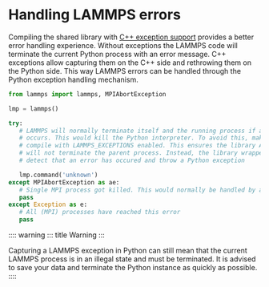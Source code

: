 # Handling LAMMPS errors

Compiling the shared library with [C++ exception support](exceptions)
provides a better error handling experience. Without exceptions the
LAMMPS code will terminate the current Python process with an error
message. C++ exceptions allow capturing them on the C++ side and
rethrowing them on the Python side. This way LAMMPS errors can be
handled through the Python exception handling mechanism.

``` python
from lammps import lammps, MPIAbortException

lmp = lammps()

try:
   # LAMMPS will normally terminate itself and the running process if an error
   # occurs. This would kill the Python interpreter. To avoid this, make sure to
   # compile with LAMMPS_EXCEPTIONS enabled. This ensures the library API calls
   # will not terminate the parent process. Instead, the library wrapper will
   # detect that an error has occured and throw a Python exception

   lmp.command('unknown')
except MPIAbortException as ae:
   # Single MPI process got killed. This would normally be handled by an MPI abort
   pass
except Exception as e:
   # All (MPI) processes have reached this error
   pass
```

:::: warning
::: title
Warning
:::

Capturing a LAMMPS exception in Python can still mean that the current
LAMMPS process is in an illegal state and must be terminated. It is
advised to save your data and terminate the Python instance as quickly
as possible.
::::
